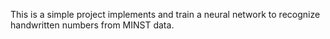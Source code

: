 This is a simple project implements and train a neural network to recognize handwritten numbers from MINST data.
